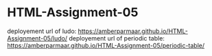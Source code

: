 # HTML-Assignment-05
 deployement url of ludo: https://amberparmaar.github.io/HTML-Assignment-05/ludo/
 deployement url of periodic table: https://amberparmaar.github.io/HTML-Assignment-05/periodic-table/
